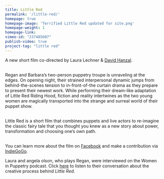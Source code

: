 ```yaml
---
title: Little Red
permalink: '/little-red/'
homepage: true
homepage-image: 'Terrified Little Red updated for site.png'
homepage-weight: 1
homepage-link: 
vimeo-id: "237485607"
publish-video: true
project-tag: "little red"
---
```


A new short film co-directed by Laura Lechner & [David Hanzal](https://davidhanzaltheatre.carbonmade.com/). <br> <br>

Regan and Barbara’s two-person puppetry troupe is unraveling at the edges. On opening night, their strained interpersonal dynamic jumps from behind-the-scenes tension to in-front-of-the curtain drama as they prepare to present their newest work. While performing their dream-like adaptation of Little Red Riding Hood, fiction and reality intertwines as the two young women are magically transported into the strange and surreal world of their puppet show. <br> <br>

Little Red is a short film that combines puppets and live actors to re-imagine the classic fairy tale that you thought you knew as a new story about power, transformation and choosing one’s own path. <br><br>

You can learn more about the film on [Facebook](https://facebook.com/littleredpuppetmovie) and make a contribution via [IndieGoGo](https://www.indiegogo.com/projects/little-red-film#).<br>

Laura and angela olson, who plays Regan, were interviewed on the Women in Puppetry podcast. Click [here](https://youtu.be/EfYtpnrjg-o) to listen to their conversation about the creative process behind <i>Little Red</i>.

